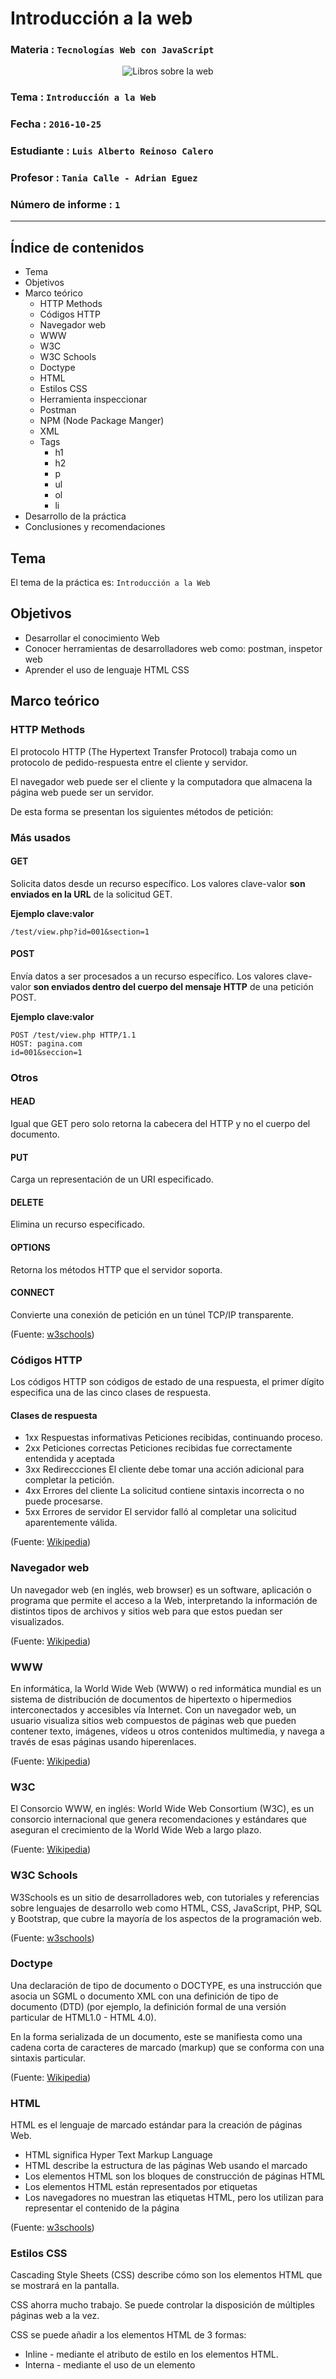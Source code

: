 # Introducción a la web

### Materia : `Tecnologías Web con JavaScript`

<p align="center">
<img src="https://openclipart.org/image/300px/svg_to_png/168924/web-books.png&disposition=attachment" alt="Libros sobre la web" title="Libros sobre la web por cliparteles ( https://openclipart.org/user-detail/cliparteles)" />
</p>

### Tema : `Introducción a la Web`
### Fecha : `2016-10-25`
### Estudiante : `Luis Alberto Reinoso Calero`
### Profesor : `Tania Calle - Adrian Eguez`
### Número de informe : `1`

---

## Índice de contenidos
- Tema
- Objetivos
- Marco teórico
  - HTTP Methods
  - Códigos HTTP
  - Navegador web
  - WWW
  - W3C
  - W3C Schools
  - Doctype
  - HTML
  - Estilos CSS
  - Herramienta inspeccionar
  - Postman
  - NPM (Node Package Manger)
  - XML
  - Tags
    - h1
    - h2
    - p
    - ul
    - ol
    - li
- Desarrollo de la práctica
- Conclusiones y recomendaciones

## Tema
El tema de la práctica es: `Introducción a la Web`

## Objetivos
- Desarrollar el conocimiento Web
- Conocer herramientas de desarrolladores web como: postman, inspetor web
- Aprender el uso de lenguaje HTML CSS

## Marco teórico
### HTTP Methods
El protocolo HTTP (The Hypertext Transfer Protocol) trabaja como un protocolo de pedido-respuesta entre el cliente y servidor.

El navegador web puede ser el cliente y la computadora que almacena la página web puede ser un servidor.

De esta forma se presentan los siguientes métodos de petición:

### Más usados
#### GET

Solicita datos desde un recurso específico. Los valores clave-valor **son enviados en la URL** de la solicitud GET.

**Ejemplo clave:valor**

`/test/view.php?id=001&section=1`

#### POST

Envía datos a ser procesados a un recurso específico. Los valores clave-valor **son enviados dentro del cuerpo del mensaje HTTP** de una petición POST.

**Ejemplo clave:valor**

```
POST /test/view.php HTTP/1.1
HOST: pagina.com
id=001&seccion=1
```

### Otros
#### HEAD
Igual que GET pero solo retorna la cabecera del HTTP y no el cuerpo del documento.

#### PUT
Carga un representación de un URI especificado.

#### DELETE
Elimina un recurso especificado.

#### OPTIONS
Retorna los métodos HTTP que el servidor soporta.

#### CONNECT
Convierte una conexión de petición en un túnel TCP/IP transparente.

(Fuente: [w3schools](http://www.w3schools.com/tags/ref_httpmethods.asp))

### Códigos HTTP
Los códigos HTTP son códigos de estado de una respuesta, el primer dígito especifica una de las cinco clases de respuesta.

#### Clases de respuesta
- 1xx Respuestas informativas
  Peticiones recibidas, continuando proceso.
- 2xx Peticiones correctas
  Peticiones recibidas fue correctamente entendida y aceptada
- 3xx Redireccciones
  El cliente debe tomar una acción adicional para completar la petición.
- 4xx Errores del cliente
  La solicitud contiene sintaxis incorrecta o no puede procesarse.
- 5xx Errores de servidor
  El servidor falló al completar una solicitud aparentemente válida.

(Fuente: [Wikipedia](https://es.wikipedia.org/wiki/Anexo:C%C3%B3digos_de_estado_HTTP))

### Navegador web
Un navegador web (en inglés, web browser) es un software, aplicación o programa que permite el acceso a la Web, interpretando la información de distintos tipos de archivos y sitios web para que estos puedan ser visualizados.

(Fuente: [Wikipedia](https://es.wikipedia.org/wiki/Navegador_web))

### WWW
En informática, la World Wide Web (WWW) o red informática mundial es un sistema de distribución de documentos de hipertexto o hipermedios interconectados y accesibles vía Internet. Con un navegador web, un usuario visualiza sitios web compuestos de páginas web que pueden contener texto, imágenes, vídeos u otros contenidos multimedia, y navega a través de esas páginas usando hiperenlaces.

(Fuente: [Wikipedia](https://es.wikipedia.org/wiki/World_Wide_Web))

### W3C
El Consorcio WWW, en inglés: World Wide Web Consortium (W3C), es un consorcio internacional que genera recomendaciones y estándares que aseguran el crecimiento de la World Wide Web a largo plazo.

(Fuente: [Wikipedia](https://es.wikipedia.org/wiki/World_Wide_Web_Consortium))

### W3C Schools
W3Schools es un sitio de desarrolladores web, con tutoriales y referencias sobre lenguajes de desarrollo web como HTML, CSS, JavaScript, PHP, SQL y Bootstrap, que cubre la mayoría de los aspectos de la programación web.

(Fuente: [w3schools](http://www.w3schools.com/about/))

### Doctype
Una declaración de tipo de documento o DOCTYPE, es una instrucción que asocia un SGML o documento XML con una definición de tipo de documento (DTD) (por ejemplo, la definición formal de una versión particular de HTML1.0 - HTML 4.0).

En la forma serializada de un documento, este se manifiesta como una cadena corta de caracteres de marcado (markup) que se conforma con una sintaxis particular.

(Fuente: [Wikipedia](https://es.wikipedia.org/wiki/Declaraci%C3%B3n_de_tipo_de_documento))

### HTML
HTML es el lenguaje de marcado estándar para la creación de páginas Web.

- HTML significa Hyper Text Markup Language
- HTML describe la estructura de las páginas Web usando el marcado
- Los elementos HTML son los bloques de construcción de páginas HTML
- Los elementos HTML están representados por etiquetas
- Los navegadores no muestran las etiquetas HTML, pero los utilizan para representar el contenido de la página

(Fuente: [w3schools](http://www.w3schools.com/html/html_intro.asp))

### Estilos CSS
Cascading Style Sheets (CSS) describe cómo son los elementos HTML que se mostrará en la pantalla.

CSS ahorra mucho trabajo. Se puede controlar la disposición de múltiples páginas web a la vez.

CSS se puede añadir a los elementos HTML de 3 formas:
- Inline - mediante el atributo de estilo en los elementos HTML.
- Interna - mediante el uso de un elemento <style> en la sección <head>.
- Externo - mediante el uso de un archivo CSS externo.

(Fuente: [w3schools](http://www.w3schools.com/html/html_css.asp))

### Herramienta inspeccionar
Chrome Inspector es una herramienta complementaria de desarrollo web que se usa específicamente para solucionar problemas de código de páginas web en el navegador Chrome.

(Fuente: [Google support](https://support.google.com/richmedia/answer/6062390?hl=es))

### Postman
Postman es la navaja suiza de las herramientas API, lo que permite diseñar, construir, probar, documentar y monitorear servicios, todo en un solo lugar. Postman está disponible para Chrome, Mac OS X y Windows.

(Fuente: [Postman](https://www.getpostman.com/))

### NPM (Node Package Manger)
NPM (Node Package Manger) es el gestor de paquetes por defecto para Node.js, un entorno de ejecución para JavaScript.

(Fuente: [Wikipedia](https://es.wikipedia.org/wiki/Npm))

### XML
XML, siglas en inglés de eXtensible Markup Language ("lenguaje de marcas Extensible"), es un meta-lenguaje que permite definir lenguajes de marcas desarrollado por el World Wide Web Consortium (W3C) utilizado para almacenar datos en forma legible.

(Fuente: [Wikipedia](https://es.wikipedia.org/wiki/Extensible_Markup_Language))

### Tags
#### h1 - h6
Las etiquetas `<h1>` a `<h6>` son usadas para definir títulos HTML.
`<h1>` define el más importante título. `<h6>` define el título menos importante.

#### p
La etiqueta `<p>` define un párrafo.

Los navegadores automáticamente agregan algo de espacio (margin) antes y después de cada elemento `<p>`. Los margenes pueden ser modificados con CSS (con las propiedades de margen).

#### ul
La etiqueta `<ul>` define una lista no ordenada (bulleted).

Usa la etiqueta `<ul>` junto con la etiqueta `<li>` para crear un lista no ordenada.

#### ol
La etiqueta `<ol>` define  una lista ordenada. Una lista ordenada puede ser numérica o alfabética.

Usa la etiqueta `<li>` para definir una lista de elementos.

#### li
La etiqueta  `<li>` define un elemento de una lista.

La etiqueta `<li>` es usada para una lista ordenada `<ol>`, lista no ordenada `<ul>` y un lista de menú `<menu>`.

(Fuente: [w3schools](http://www.w3schools.com/tags/))

## Desarrollo de la práctica
### Instalación programas necesarios
- Navegador web Chrome
- Postman Chrome plugin
- Editor Brackets
- Emmet

### Esquema HTML base
- Creación de documento html que contenga los elementos base del cuerpo de un HTML.
baseHTML.png

  emmet `! + tab`

- Agregado estilos CSS Inline
cssInline.png
cssInlineNavegador.png

- Agregado contenido dentro de etiqueta `<p>`
contenidoP.png
contenidoPWeb.png

- Agregado imagen `<img>`
contenidoImg.png
contenidoImgWeb.png

  emmet `img + tab`

- Agregado lista no ordenada `<ul>`
contenidoUl.png
contenidoUlWeb.png

  emmet `ul>li*3 + tab`

- Agregado lista ordenada `<ol>`
contenidoOl.png
contenidoOlWeb.png

  emmet `ol>li*3 + tab`

- Agregado enlace referencia `<a>`
contenidoA.png
contenidoAWeb.png

  emmet `a + tab`

- Agregado enlace a imagen `<a><img>`
contenidoImgEnlace.png

### Postman
#### GET request
- Solicitud del primer pokemon `http://pokeapi.co/api/v2/pokemon/1/`
pokemonGET.png

#### POST request
- Solicitud del primer pokemon `http://pokeapi.co/api/v2/pokemon/1/`
pokemonPOST.png

## Conclusiones y recomendaciones
